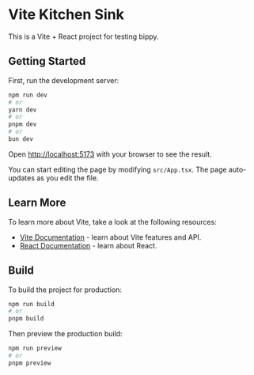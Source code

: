 # Vite Kitchen Sink

This is a Vite + React project for testing bippy.

## Getting Started

First, run the development server:

```bash
npm run dev
# or
yarn dev
# or
pnpm dev
# or
bun dev
```

Open [http://localhost:5173](http://localhost:5173) with your browser to see the result.

You can start editing the page by modifying `src/App.tsx`. The page auto-updates as you edit the file.

## Learn More

To learn more about Vite, take a look at the following resources:

- [Vite Documentation](https://vitejs.dev/guide/) - learn about Vite features and API.
- [React Documentation](https://react.dev/) - learn about React.

## Build

To build the project for production:

```bash
npm run build
# or
pnpm build
```

Then preview the production build:

```bash
npm run preview
# or
pnpm preview
```

